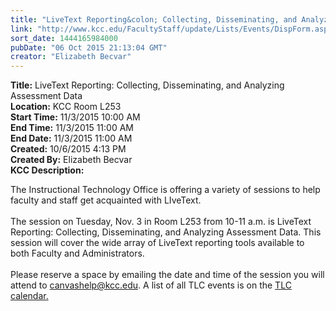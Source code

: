```yaml
---
title: "LiveText Reporting&colon; Collecting, Disseminating, and Analyzing Assessment Data"
link: "http://www.kcc.edu/FacultyStaff/update/Lists/Events/DispForm.aspx?ID=878"
sort_date: 1444165984000
pubDate: "06 Oct 2015 21:13:04 GMT"
creator: "Elizabeth Becvar"
---
```


<div><b>Title:</b> LiveText Reporting: Collecting, Disseminating, and Analyzing Assessment Data</div>
<div><b>Location:</b> KCC Room L253</div>
<div><b>Start Time:</b> 11/3/2015 10:00 AM</div>
<div><b>End Time:</b> 11/3/2015 11:00 AM</div>
<div><b>End Date:</b> 11/3/2015 11:00 AM</div>
<div><b>Created:</b> 10/6/2015 4:13 PM</div>
<div><b>Created By:</b> Elizabeth Becvar</div>
<div><b>KCC Description:</b> <div class="ExternalClassADF9F2E53C0C4BE68ECB5E98BB95E1A8"><p>​​The Instructional Technology Office is offering a variety of sessions to help faculty and staff get acquainted with LIveText.<br /><br />The session on Tuesday, Nov. 3 in Room L253 from 10-11 a.m. is LiveText Reporting: Collecting, Disseminating, and Analyzing Assessment Data. This session will cover the wide array of LiveText reporting tools available to both Faculty and Administrators.<br /><br />Please reserve a space by emailing the date and time of the session you will attend to <a href="mailto:canvashelp@kcc.edu">canvashelp@kcc.edu</a>. A list of all TLC events is on the <a href="/FacultyStaff/departments/ktlc/Pages/tlc-calendar.aspx">TLC calendar.</a><br /> </p></div></div>
